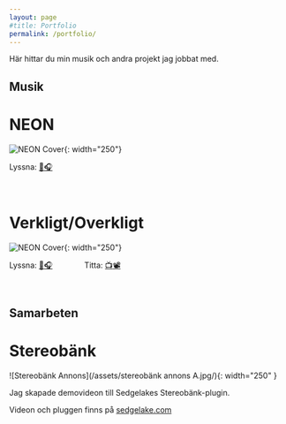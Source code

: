 ```yaml
---
layout: page
#title: Portfolio
permalink: /portfolio/
---
```


Här hittar du min musik och andra projekt jag jobbat med.

## Musik
# NEON
![NEON Cover](/assets/NEON.png){: width="250"}

Lyssna: [:musical_note::headphones:](about:blank)

<br>

# Verkligt/Overkligt
![NEON Cover](/assets/VerkligtOverkligt.png){: width="250"}

Lyssna: [:musical_note::headphones:](about:blank) &emsp; &emsp; &emsp; Titta: [:tv::film_projector:](about:blank)

<br>

## Samarbeten
# Stereobänk
![Stereobänk Annons](/assets/stereobänk annons A.jpg/){: width="250" }

Jag skapade demovideon till Sedgelakes Stereobänk-plugin.

Videon och pluggen finns på [sedgelake.com](https://sedgelake.com/products/stereobank)